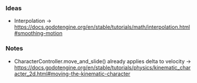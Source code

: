 ### Ideas
* Interpolation -> https://docs.godotengine.org/en/stable/tutorials/math/interpolation.html#smoothing-motion

### Notes
* CharacterController.move_and_slide() already applies delta to velocity -> https://docs.godotengine.org/en/stable/tutorials/physics/kinematic_character_2d.html#moving-the-kinematic-character
